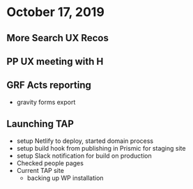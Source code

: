 # October 17, 2019

## More Search UX Recos

## PP UX meeting with H

## GRF Acts reporting
- gravity forms export

## Launching TAP
- setup Netlify to deploy, started domain process
- setup build hook from publishing in Prismic for staging site
- setup Slack notification for build on production
- Checked people pages
- Current TAP site 
  - backing up WP installation